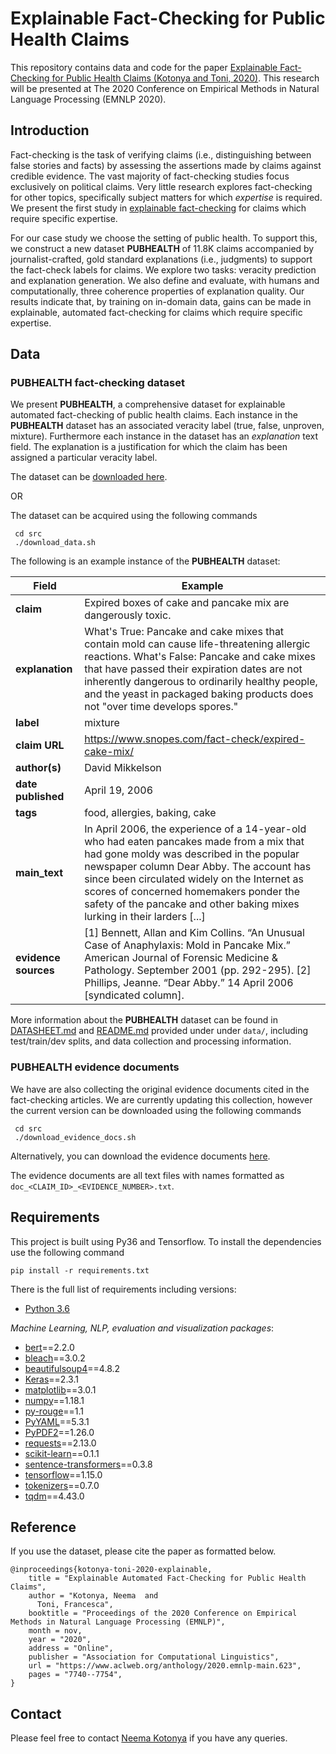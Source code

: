 # Explainable Fact-Checking for Public Health Claims

This repository contains data and code for the paper [Explainable Fact-Checking for Public Health Claims (Kotonya and Toni, 2020)](https://arxiv.org/abs/2010.09926). This research will be presented at The 2020 Conference on Empirical Methods in Natural Language Processing (EMNLP 2020).




## Introduction

Fact-checking is the task of verifying claims (i.e., distinguishing between false stories and facts) by assessing the  assertions made by claims against credible evidence. The vast majority of fact-checking studies focus exclusively on political claims. Very little research explores fact-checking for other topics, specifically subject matters for which _expertise_ is required. We present the first study in [explainable fact-checking](https://neemakot.github.io/project/survey/) for claims which require specific expertise. 

For our case study we choose the setting of public health. To support this, we construct a new dataset __PUBHEALTH__ of 11.8K claims accompanied by journalist-crafted, gold standard explanations (i.e., judgments) to support the fact-check labels for claims. We explore two tasks: veracity prediction and explanation generation. We also define and evaluate, with humans and computationally, three coherence properties of explanation quality. Our results indicate that, by training on in-domain data, gains can be made in explainable, automated fact-checking for claims which require specific expertise.


## Data

### PUBHEALTH fact-checking dataset

We present __PUBHEALTH__, a comprehensive dataset for explainable automated fact-checking of public health claims. Each instance in the __PUBHEALTH__ dataset has an associated veracity label (true, false, unproven, mixture). Furthermore each instance in the dataset has an _explanation_ text field. The explanation is a justification for which the claim has been assigned a particular veracity label. 

The dataset can be [downloaded here](https://drive.google.com/file/d/1eTtRs5cUlBP5dXsx-FTAlmXuB6JQi2qj/view). 

OR

The dataset can be acquired using the following commands

```
 cd src
 ./download_data.sh
```

The following is an example instance of the __PUBHEALTH__ dataset:

|  Field              |  Example                                                     |
| -----------------   | -------------------------------------------------------------|
| __claim__  	      | Expired boxes of cake and pancake mix are dangerously toxic. |
| __explanation__     | What's True:  Pancake and cake mixes that contain mold can cause life-threatening allergic reactions. What's False: Pancake and cake mixes that have passed their expiration dates are not inherently dangerous to ordinarily healthy people, and the yeast in packaged baking products does not "over time develops spores." |
| __label__           |  mixture                                                     |
| __claim URL__       | https://www.snopes.com/fact-check/expired-cake-mix/          |
| __author(s)__       | David Mikkelson                                              | 
| __date published__  | April 19, 2006                                               |
| __tags__            | food, allergies, baking, cake                                |
| __main_text__        |   In April 2006, the experience of a 14-year-old who had eaten pancakes made from a mix that had gone moldy was described in the popular newspaper column Dear Abby. The account has since been circulated widely on the Internet as scores of concerned homemakers ponder the safety of the pancake and other baking mixes lurking in their larders [...]       |
| __evidence sources__    | [1] Bennett, Allan and Kim Collins.  “An Unusual Case of Anaphylaxis: Mold in Pancake Mix.” American Journal of Forensic Medicine & Pathology.   September 2001   (pp. 292-295). [2] Phillips, Jeanne.   “Dear Abby.” 14 April 2006   [syndicated column]. |

More information about the __PUBHEALTH__ dataset can be found in [DATASHEET.md](data/DATASHEET.md) and [README.md](data/README.md) provided under under ``data/``, including test/train/dev splits, and data collection and processing information.


### PUBHEALTH evidence documents

We have are also collecting the original evidence documents cited in the fact-checking articles. We are currently updating this collection, however the current version can be downloaded using the following commands

```
 cd src
 ./download_evidence_docs.sh
```

Alternatively, you can download the evidence documents [here](https://drive.google.com/file/d/1qDjbniulHhSI73JoZHs3eWdVPQBMH2Gt/view?usp=sharing).

The evidence documents are all text files with names formatted as ```doc_<CLAIM_ID>_<EVIDENCE_NUMBER>.txt```.


## Requirements

This project is built using Py36 and Tensorflow. To install the dependencies use the following command

```
pip install -r requirements.txt
```

There is the full list of requirements including versions:

* [Python 3.6](https://www.python.org/downloads/release/python-360/)

_Machine Learning, NLP, evaluation and visualization packages_:
* [bert](https://pypi.org/project/bert/)==2.2.0
* [bleach](https://pypi.org/project/bleach/)==3.0.2
* [beautifulsoup4](https://pypi.org/project/beautifulsoup4/)==4.8.2
* [Keras](https://pypi.org/project/Keras/)==2.3.1
* [matplotlib](https://pypi.org/project/matplotlib/)==3.0.1
* [numpy](https://pypi.org/project/numpy/)==1.18.1
* [py-rouge](https://pypi.org/project/py-rouge)==1.1
* [PyYAML](https://pypi.org/project/PyYAML/)==5.3.1
* [PyPDF2](https://pypi.org/project/PyPDF2/)==1.26.0
* [requests](https://pypi.org/project/requests/)==2.13.0
* [scikit-learn](https://pypi.org/project/scikitlearn/)==0.1.1
* [sentence-transformers](https://pypi.org/project/sentence-transformers/)==0.3.8
* [tensorflow](https://pypi.org/project/tensorflow/)==1.15.0
* [tokenizers](https://pypi.org/project/tokenizers/)==0.7.0
* [tqdm](https://pypi.org/project/tqdm/)==4.43.0


## Reference

If you use the dataset, please cite the paper as formatted below.

```
@inproceedings{kotonya-toni-2020-explainable,
    title = "Explainable Automated Fact-Checking for Public Health Claims",
    author = "Kotonya, Neema  and
      Toni, Francesca",
    booktitle = "Proceedings of the 2020 Conference on Empirical Methods in Natural Language Processing (EMNLP)",
    month = nov,
    year = "2020",
    address = "Online",
    publisher = "Association for Computational Linguistics",
    url = "https://www.aclweb.org/anthology/2020.emnlp-main.623",
    pages = "7740--7754",
}
```

## Contact

Please feel free to contact [Neema Kotonya](mailto:nk2418@ic.ac.uk) if you have any queries.
